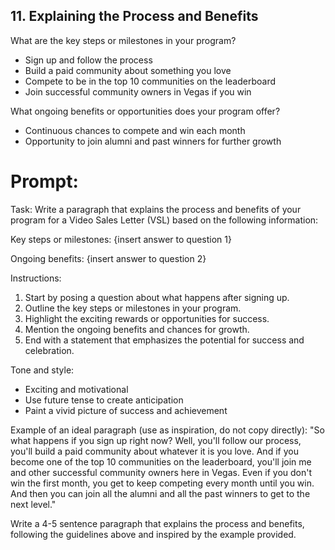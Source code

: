 ## 11. Explaining the Process and Benefits

What are the key steps or milestones in your program?
- Sign up and follow the process
- Build a paid community about something you love
- Compete to be in the top 10 communities on the leaderboard
- Join successful community owners in Vegas if you win

What ongoing benefits or opportunities does your program offer?
- Continuous chances to compete and win each month
- Opportunity to join alumni and past winners for further growth

# Prompt:
Task: Write a paragraph that explains the process and benefits of your program for a Video Sales Letter (VSL) based on the following information:

Key steps or milestones:
{insert answer to question 1}

Ongoing benefits:
{insert answer to question 2}

Instructions:
1. Start by posing a question about what happens after signing up.
2. Outline the key steps or milestones in your program.
3. Highlight the exciting rewards or opportunities for success.
4. Mention the ongoing benefits and chances for growth.
5. End with a statement that emphasizes the potential for success and celebration.

Tone and style:
- Exciting and motivational
- Use future tense to create anticipation
- Paint a vivid picture of success and achievement

Example of an ideal paragraph (use as inspiration, do not copy directly):
"So what happens if you sign up right now? Well, you'll follow our process, you'll build a paid community about whatever it is you love. And if you become one of the top 10 communities on the leaderboard, you'll join me and other successful community owners here in Vegas. Even if you don't win the first month, you get to keep competing every month until you win. And then you can join all the alumni and all the past winners to get to the next level."

Write a 4-5 sentence paragraph that explains the process and benefits, following the guidelines above and inspired by the example provided.